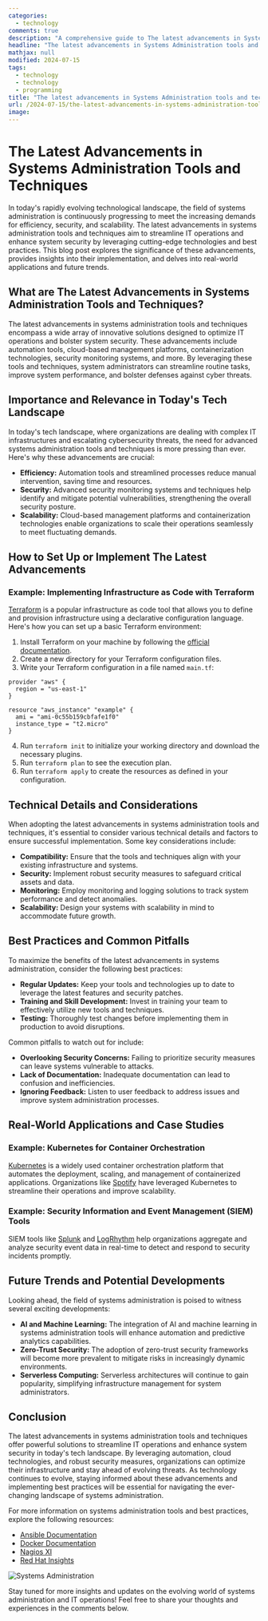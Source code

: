 ```yaml
---
categories:
  - technology
comments: true
description: "A comprehensive guide to The latest advancements in Systems Administration tools and techniques to streamline IT operations and enhance system security"
headline: "The latest advancements in Systems Administration tools and techniques to streamline IT operations and enhance system security: Everything You Need to Know"
mathjax: null
modified: 2024-07-15
tags:
  - technology
  - technology
  - programming
title: "The latest advancements in Systems Administration tools and techniques to streamline IT operations and enhance system security: A Deep Dive"
url: /2024-07-15/the-latest-advancements-in-systems-administration-tools-and-techniques-to-streamline-it-operations-and-enhance-system-security/
image: 
---
```


# The Latest Advancements in Systems Administration Tools and Techniques

In today's rapidly evolving technological landscape, the field of systems administration is continuously progressing to meet the increasing demands for efficiency, security, and scalability. The latest advancements in systems administration tools and techniques aim to streamline IT operations and enhance system security by leveraging cutting-edge technologies and best practices. This blog post explores the significance of these advancements, provides insights into their implementation, and delves into real-world applications and future trends.

## What are The Latest Advancements in Systems Administration Tools and Techniques?

The latest advancements in systems administration tools and techniques encompass a wide array of innovative solutions designed to optimize IT operations and bolster system security. These advancements include automation tools, cloud-based management platforms, containerization technologies, security monitoring systems, and more. By leveraging these tools and techniques, system administrators can streamline routine tasks, improve system performance, and bolster defenses against cyber threats.

## Importance and Relevance in Today's Tech Landscape

In today's tech landscape, where organizations are dealing with complex IT infrastructures and escalating cybersecurity threats, the need for advanced systems administration tools and techniques is more pressing than ever. Here's why these advancements are crucial:

- **Efficiency:** Automation tools and streamlined processes reduce manual intervention, saving time and resources.
- **Security:** Advanced security monitoring systems and techniques help identify and mitigate potential vulnerabilities, strengthening the overall security posture.
- **Scalability:** Cloud-based management platforms and containerization technologies enable organizations to scale their operations seamlessly to meet fluctuating demands.

## How to Set Up or Implement The Latest Advancements

### Example: Implementing Infrastructure as Code with Terraform

[Terraform](https://www.terraform.io/) is a popular infrastructure as code tool that allows you to define and provision infrastructure using a declarative configuration language. Here's how you can set up a basic Terraform environment:

1. Install Terraform on your machine by following the [official documentation](https://learn.hashicorp.com/terraform/getting-started/install.html).
2. Create a new directory for your Terraform configuration files.
3. Write your Terraform configuration in a file named `main.tf`:

```hcl
provider "aws" {
  region = "us-east-1"
}

resource "aws_instance" "example" {
  ami = "ami-0c55b159cbfafe1f0"
  instance_type = "t2.micro"
}
```

4. Run `terraform init` to initialize your working directory and download the necessary plugins.
5. Run `terraform plan` to see the execution plan.
6. Run `terraform apply` to create the resources as defined in your configuration.

## Technical Details and Considerations

When adopting the latest advancements in systems administration tools and techniques, it's essential to consider various technical details and factors to ensure successful implementation. Some key considerations include:

- **Compatibility:** Ensure that the tools and techniques align with your existing infrastructure and systems.
- **Security:** Implement robust security measures to safeguard critical assets and data.
- **Monitoring:** Employ monitoring and logging solutions to track system performance and detect anomalies.
- **Scalability:** Design your systems with scalability in mind to accommodate future growth.

## Best Practices and Common Pitfalls

To maximize the benefits of the latest advancements in systems administration, consider the following best practices:

- **Regular Updates:** Keep your tools and technologies up to date to leverage the latest features and security patches.
- **Training and Skill Development:** Invest in training your team to effectively utilize new tools and techniques.
- **Testing:** Thoroughly test changes before implementing them in production to avoid disruptions.

Common pitfalls to watch out for include:

- **Overlooking Security Concerns:** Failing to prioritize security measures can leave systems vulnerable to attacks.
- **Lack of Documentation:** Inadequate documentation can lead to confusion and inefficiencies.
- **Ignoring Feedback:** Listen to user feedback to address issues and improve system administration processes.

## Real-World Applications and Case Studies

### Example: Kubernetes for Container Orchestration

[Kubernetes](https://kubernetes.io/) is a widely used container orchestration platform that automates the deployment, scaling, and management of containerized applications. Organizations like [Spotify](https://engineering.atspotify.com/2018/11/27/spotifys-eventdelivery-the-road-to-the-cloud-part-iii/) have leveraged Kubernetes to streamline their operations and improve scalability.

### Example: Security Information and Event Management (SIEM) Tools

SIEM tools like [Splunk](https://www.splunk.com/) and [LogRhythm](https://logrhythm.com/) help organizations aggregate and analyze security event data in real-time to detect and respond to security incidents promptly.

## Future Trends and Potential Developments

Looking ahead, the field of systems administration is poised to witness several exciting developments:

- **AI and Machine Learning:** The integration of AI and machine learning in systems administration tools will enhance automation and predictive analytics capabilities.
- **Zero-Trust Security:** The adoption of zero-trust security frameworks will become more prevalent to mitigate risks in increasingly dynamic environments.
- **Serverless Computing:** Serverless architectures will continue to gain popularity, simplifying infrastructure management for system administrators.

## Conclusion

The latest advancements in systems administration tools and techniques offer powerful solutions to streamline IT operations and enhance system security in today's tech landscape. By leveraging automation, cloud technologies, and robust security measures, organizations can optimize their infrastructure and stay ahead of evolving threats. As technology continues to evolve, staying informed about these advancements and implementing best practices will be essential for navigating the ever-changing landscape of systems administration.

For more information on systems administration tools and best practices, explore the following resources:

- [Ansible Documentation](https://docs.ansible.com/)
- [Docker Documentation](https://docs.docker.com/)
- [Nagios XI](https://www.nagios.com/products/nagios-xi/)
- [Red Hat Insights](https://www.redhat.com/en/technologies/management/insights)

![Systems Administration](https://cdn.pixabay.com/photo/2017/03/27/16/50/technology-2176383_960_720.jpg)

Stay tuned for more insights and updates on the evolving world of systems administration and IT operations! Feel free to share your thoughts and experiences in the comments below.


